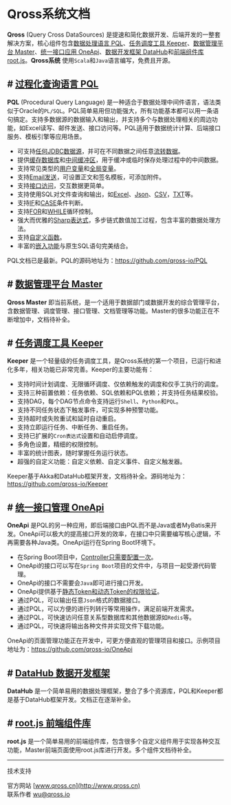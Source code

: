 # Qross系统文档

**Qross** (Query Cross DataSources) 是提速和简化数据开发、后端开发的一整套解决方案，核心组件包含[数据处理语言 PQL](/pql/overview.md)、[任务调度工具 Keeper](/pql/overview.md)、[数据管理平台 Master](/master/overview.md)、[统一接口应用 OneApi](/oneapi/overivew.md)、[数据开发框架 DataHub](/datahub/overview.md)和[前端组件库 root.js](/root.js/overview.md)。**Qross系统** 使用`Scala`和`Java`语言编写，免费且开源。

## # [过程化查询语言 PQL](/pql/overview.md)

**PQL** (Procedural Query Language) 是一种适合于数据处理中间件语言，语法类似于Oracle的`PL/SQL`。PQL简单易用但功能强大，所有功能基本都可以用一条语句搞定。支持多数据源的数据输入和输出，并支持多个与数据处理相关的周边功能，如Excel读写、邮件发送、接口访问等。PQL适用于数据统计计算、后端接口服务、模板引擎等应用场景。

* 可支持[任何JDBC数据源](/pql/properties)，并可在不同数据之间任意[流转数据](/pql/dataflow.md)。
* 提供[缓存数据库](/pql/cache.md)和[中间缓冲区](/pql/get.md)，用于缓冲或临时保存处理过程中的中间数据。
* 支持常见类型的[用户变量](/pql/variable.md)和[全局变量](/pql/global.md)。
* 支持[Email发送](/pql/send.md)，可设置正文和签名模板，可添加附件。
* 支持[接口访问](/pql/request.md)，交互数据更简单。
* 支持使用SQL对文件查询和输出，如[Excel](/pql/excel.md)、[Json](/pql/json-file.md)、[CSV](/pql/csv.md)，[TXT](/pql/txt.md)等。
* 支持[IF](/pql/if.md)和[CASE](/pql/case.md)条件判断。
* 支持[FOR](/pql/for.md)和[WHILE](/pql/while.md)循环控制。
* 强大而优雅的[Sharp表达式](/pql/sharp.md)，多步链式数值加工过程，包含丰富的数据处理方法。
* 支持[自定义函数](/pql/function.md)。
* 丰富的[嵌入功能](/pql/place.md)与原生SQL语句完美结合。

PQL文档已是最新。PQL的源码地址为：<https://github.com/qross-io/PQL>

## # [数据管理平台 Master](/master/overview.md)

**Qross Master** 即当前系统，是一个适用于数据部门或数据开发的综合管理平台，含数据管理、调度管理、接口管理、文档管理等功能。Master的很多功能正在不断增加中，文档待补全。

## # [任务调度工具 Keeper](/keeper/overview.md)

**Keeper** 是一个轻量级的任务调度工具，是Qross系统的第一个项目，已运行和进化多年，相关功能已非常完善。Keeper的主要功能有：

* 支持时间计划调度、无限循环调度、仅依赖触发的调度和仅手工执行的调度。
* 支持三种前置依赖：任务依赖、SQL依赖和PQL依赖；并支持任务结果校验。
* 支持DAG，每个DAG节点命令支持运行`Shell`、`Python`和`PQL`。
* 支持不同任务状态下触发事件，可实现多种预警功能。
* 支持超时或失败重试和延时自动重启。
* 支持立即运行任务、中断任务、重启任务。
* 支持已扩展的`Cron表达式`设置和自动启停调度。
* 多角色设置，精细的权限控制。
* 丰富的统计图表，随时掌握任务运行状态。
* 超强的自定义功能：自定义依赖、自定义事件、自定义触发器。

Keeper基于Akka和DataHub框架开发，文档待补全。源码地址为：<https://github.com/qross-io/Keeper>

## # [统一接口管理 OneApi](/oneapi/overview.md)

**OneApi** 是PQL的另一种应用，即后端接口由PQL而不是Java或者MyBatis来开发。OneApi可以极大的提高接口开发的效率，在接口中只需要编写核心逻辑，不再需要各种Java类。OneApi运行在Spring Boot环境下。

* 在Spring Boot项目中，[Controller只需要配置一次](/oneapi/controller.md)。
* OneApi的接口可以写在`Spring Boot`项目的文件中，与项目一起受源代码管理。
* OneApi的接口不需要会`Java`即可进行接口开发。
* OneApi提供基于[静态Token和动态Token的权限验证](/oneapi/token.md)。
* 通过PQL，可以输出任意`Json`格式的数据接口。
* 通过PQL，可以方便的进行列转行等常用操作，满足前端开发需求。
* 通过PQL，可快速访问任意关系型数据库和其他数据源如`Redis`等。
* 通过PQL，可快速将输出各种文件并实现文件下载功能。

OneApi的页面管理功能正在开发中，可更方便直观的管理项目和接口。示例项目地址为：<https://github.com/qross-io/OneApi>


## # [DataHub 数据开发框架](/datahub/overview.md)

**DataHub** 是一个简单易用的数据处理框架，整合了多个资源库，PQL和Keeper都是基于DataHub框架开发。文档正在逐渐补全。

## # [root.js 前端组件库](/root.js/overview.md)

**root.js** 是一个简单易用的前端组件库，包含很多个自定义组件用于实现各种交互功能，Master前端页面使用root.js库进行开发。多个组件文档待补全。

---
技术支持

官方网站 [www.qross.cn](http://www.qross.cn)  
联系作者 <wu@qross.io>